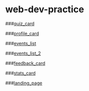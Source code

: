 <!-- link : https://prem-jeet.github.io/web-dev-practice/1_quiz_card/ -->

# web-dev-practice

###[quiz_card](https://prem-jeet.github.io/web-dev-practice/1_quiz_card)

###[profile_card](https://prem-jeet.github.io/web-dev-practice/2_profile_card)

###[events_list](https://prem-jeet.github.io/web-dev-practice/3_events_list)

###[events_list_2](https://prem-jeet.github.io/web-dev-practice/4_events_list_2)

###[feedback_card](https://prem-jeet.github.io/web-dev-practice/5_feedback_card)

###[stats_card](https://prem-jeet.github.io/web-dev-practice/6_stats_card)

###[landing_page](https://prem-jeet.github.io/web-dev-practice/7_landing_page)
